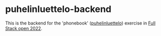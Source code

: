 # puhelinluettelo-backend
This is the backend for the 'phonebook' ([puhelinluettelo](https://github.com/Laremies/Full-Stack-2022-exercises/tree/main/part2/puhelinluettelo)) exercise in [Full Stack open 2022](https://github.com/Laremies/Full-Stack-2022-exercises).
